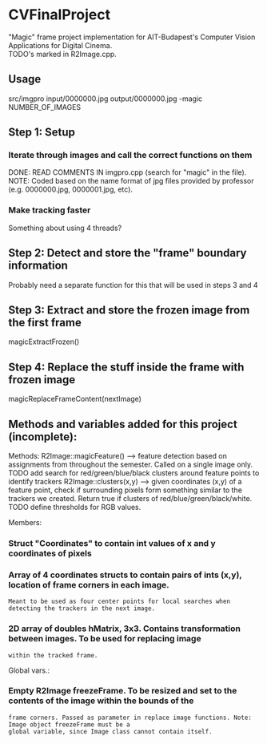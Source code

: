 # CVFinalProject
"Magic" frame project implementation for AIT-Budapest's Computer Vision Applications for Digital Cinema.  
TODO's marked in R2Image.cpp.
## Usage
src/imgpro input/0000000.jpg output/0000000.jpg -magic NUMBER_OF_IMAGES
## Step 1: Setup
### Iterate through images and call the correct functions on them
DONE: READ COMMENTS IN imgpro.cpp (search for "magic" in the file).  
NOTE: Coded based on the name format of jpg files provided by professor (e.g. 0000000.jpg, 0000001.jpg, etc).  
### Make tracking faster 
Something about using 4 threads?
## Step 2: Detect and store the "frame" boundary information
Probably need a separate function for this that will be used in steps 3 and 4  
## Step 3: Extract and store the frozen image from the first frame
magicExtractFrozen()
## Step 4: Replace the stuff inside the frame with frozen image 
magicReplaceFrameContent(nextImage)

## Methods and variables added for this project (incomplete):
Methods:
R2Image::magicFeature() --> feature detection based on assignments from throughout the semester. Called on 
			a single image only.
			TODO add search for red/green/blue/black clusters around feature points to identify trackers
R2Image::clusters(x,y) --> given coordinates (x,y) of a feature point, check if surrounding pixels form something
			similar to the trackers we created. Return true if clusters of red/blue/green/black/white.
			TODO define thresholds for RGB values. 

Members:
### Struct "Coordinates" to contain int values of x and y coordinates of pixels
### Array of 4 coordinates structs to contain pairs of ints (x,y), location of frame corners in each image.
	Meant to be used as four center points for local searches when detecting the trackers in the next image.
### 2D array of doubles hMatrix, 3x3. Contains transformation between images. To be used for replacing image 
	within the tracked frame. 

Global vars.:
### Empty R2Image freezeFrame. To be resized and set to the contents of the image within the bounds of the 
	frame corners. Passed as parameter in replace image functions. Note: Image object freezeFrame must be a 
	global variable, since Image class cannot contain itself. 